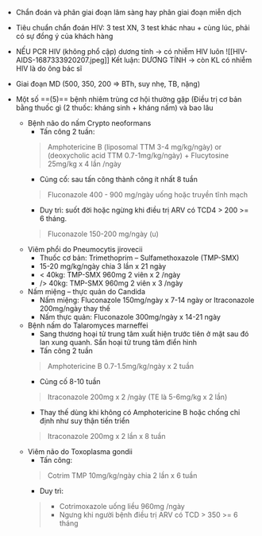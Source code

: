 - Chẩn đoán và phân giai đoạn lâm sàng hay phân giai đoạn miễn dịch
- Tiêu chuẩn chẩn đoán HIV: 3 test XN, 3 test khác nhau + cùng lúc, phải có sự đồng ý của khách hàng
- NẾU PCR HIV (không phổ cập) dương tính -> có nhiễm HIV luôn
![[HIV-AIDS-1687333920207.jpeg]]
Kết luận: DƯƠNG TÍNH -> còn KL có nhiễm HIV là do ông bác sĩ

- Giai đoạn MD (500, 350, 200 => BTh, suy nhẹ, TB, nặng)
- Một số ==(5)== bệnh nhiêm trùng cơ hội thường gặp (Điều trị cơ bản bằng thuốc gì (2 thuốc: kháng sinh + kháng nấm) và bao lâu
	- Bệnh não do nấm Crypto neoformans
		- Tấn công 2 tuần:
		> Amphotericine B (liposomal TTM 3-4 mg/kg/ngày) or (deoxycholic acid TTM 0.7-1mg/kg/ngày) + Flucytosine 25mg/kg x 4 lần /ngày
		- Củng cố: sau tấn công thành công ít nhất 8 tuần
		> Fluconazole 400 - 900 mg/ngày uống hoặc truyền tĩnh mạch
		- Duy trì: suốt đời hoặc ngừng khi điều trị ARV có TCD4 > 200 >= 6 tháng.
		> Fluconazole 150-200 mg/ngày (u)
	- Viêm phổi do Pneumocytis jirovecii
		- Thuốc cơ bản: Trimethoprim – Sulfamethoxazole (TMP-SMX)
		- 15-20 mg/kg/ngày chia 3 lần x 21 ngày
		- < 40kg: TMP-SMX 960mg 2 viên x 2 /ngày
		- /> 40kg: TMP-SMX 960mg 2 viên x 3 /ngày
	- Nấm miệng – thực quản do Candida
		- Nấm miệng: Fluconazole 150mg/ngày x 7-14 ngày
		  or Itraconazole 200mg/ngày thay thế
		- Nấm thực quản: Fluconazole 300mg/ngày x 14-21 ngày
	- Bệnh nấm do Talaromyces marneffei
		- Sang thương hoại tử trung tâm xuất hiện trước tiên ở mặt sau đó lan xung quanh. Sẩn hoại tử trung tâm điển hình
		- Tấn công 2 tuần
		> Amphotericine B 0.7-1.5mg/kg/ngày x 2 tuần
		- Củng cố 8-10 tuần
		> Itraconazole 200mg x 2  /ngày (TE là 5-6mg/kg x 2 lần)
		- Thay thế dùng khi không có Amphotericine B hoặc chống chỉ định như suy thận tiến triển
		> Itraconazole 200mg x 2 lần x 8 tuần
	- Viêm não do Toxoplasma gondii
		- Tấn công:
		> Cotrim TMP 10mg/kg/ngày chia 2 lần x 6 tuần
		- Duy trì:
		> - Cotrimoxazole uống liều 960mg /ngày
		> - Ngưng khi người bệnh điều trị ARV có TCD > 350 >= 6 tháng


